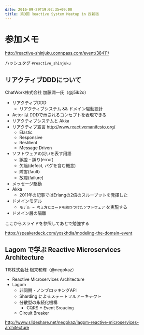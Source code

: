 ```yaml
---
date: 2016-09-29T19:02:35+09:00
title: 第3回 Reactive System Meetup in 西新宿
---
```


# 参加メモ

<http://reactive-shinjuku.connpass.com/event/38411/>

ハッシュタグ `#reactive_shinjuku`

## リアクティブDDDについて

ChatWork株式会社 加藤潤一氏（@j5ik2o）

- リアクティブDDD
  - リアクティブシステム && ドメイン駆動設計
- Actor は DDDで示されるコンセプトを表現できる
- リアクティブシステムと Akka
- リアクティブ宣言 <http://www.reactivemanifesto.org/>
  - Elastic
  - Responsive
  - Reslilient
  - Message Driven
- ソフトウェアの災いを表す用語
  - 誤差・誤り(error)
  - 欠陥(defect, バグを含む概念)
  - 障害(fault)
  - 故障(failure)
- メッセージ駆動
- Akka
  - 2011年の記事ではErlangの2倍のスループットを発揮した
- ドメインモデル
  - `モデル = 考え方とコードを結びつけたソフトウェア` を実現する
- ドメイン層の隔離

ここからスライドを参照してあとで勉強する

<https://speakerdeck.com/yoskhdia/modeling-the-domain-event>

## Lagom で学ぶ Reactive Microservices Architecture

TIS株式会社 根来和輝（@negokaz）

- Reactive Microservices Architecture
- Lagom
  - 非同期・ノンブロッキングAPI
  - Sharding によるステートフルアーキテクト
  - 分散型の永続化機構
    - CQRS + Event Sroucing
  - Circuit Breaker

<http://www.slideshare.net/negokaz/lagom-reactive-microservices-architecture>
